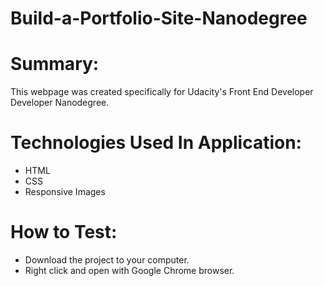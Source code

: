 # Build-a-Portfolio-Site-Nanodegree

# Summary:
This webpage was created specifically for Udacity's Front End Developer Developer Nanodegree.

# Technologies Used In Application:
- HTML
- CSS
- Responsive Images

# How to Test:

- Download the project to your computer.
- Right click and open with Google Chrome browser.
